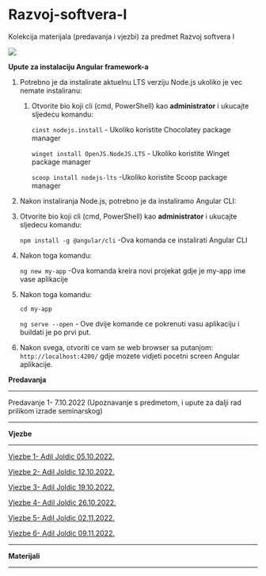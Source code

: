 # Razvoj-softvera-I
Kolekcija materijala (predavanja i vjezbi) za predmet Razvoj softvera I

![](https://komarev.com/ghpvc/?username=Razvoj-softvera-I&label=Broj+posjeta:)

**Upute za instalaciju Angular framework-a**



1. Potrebno je da instalirate aktuelnu LTS verziju Node.js ukoliko je vec nemate instaliranu:

   1. Otvorite bio koji cli (cmd, PowerShell) kao **administrator** i ukucajte sljedecu komandu: 

      <code>cinst nodejs.install</code>  - Ukoliko koristite Chocolatey package manager

      <code>winget install OpenJS.NodeJS.LTS</code> - Ukoliko koristite Winget package manager

      <code>scoop install nodejs-lts</code>  -Ukoliko koristite Scoop package manager

2.  Nakon instaliranja Node.js, potrebno je da instaliramo Angular CLI:

   1. Otvorite bio koji cli (cmd, PowerShell) kao **administrator** i ukucajte sljedecu komandu: 

      <code>npm install -g @angular/cli</code>  -Ova komanda ce instalirati Angular CLI

   2. Nakon toga komandu:

      <code>ng new my-app</code>  -Ova komanda kreira novi projekat gdje je my-app ime vase aplikacije

   3. Nakon toga komandu:

      <code>cd my-app</code>

      <code>ng serve --open</code>  - Ove dvije komande ce pokrenuti vasu aplikaciju i buildati je po prvi put.

3. Nakon svega, otvoriti ce vam se web browser sa putanjom: <code>http://localhost:4200/</code> gdje mozete vidjeti pocetni screen  Angular aplikacije.

    





**Predavanja**

<hr>

Predavanje 1- 7.10.2022 (Upoznavanje s predmetom, i upute za dalji rad prilikom izrade seminarskog)



<hr>

**Vjezbe**

<hr>



[Vjezbe 1- Adil Joldic 05.10.2022.](https://github.com/Infinity-Vault/Razvoj-softvera-I/tree/main/Vjezbe/wrd%20ispit%202022%2009%2024%20-%20modifikovan%20za%20RS1)

[Vjezbe 2- Adil Joldic 12.10.2022.](https://github.com/Infinity-Vault/Razvoj-softvera-I/tree/main/Vjezbe/FIT_Api_Example)

[Vjezbe 3- Adil Joldic 19.10.2022.](https://github.com/Infinity-Vault/Razvoj-softvera-I/raw/main/Vjezbe/Vjezbe%2003.docx)

[Vjezbe 4- Adil Joldic 26.10.2022.](https://github.com/Infinity-Vault/Razvoj-softvera-I/raw/main/Vjezbe/Vjezbe_4)

[Vjezbe 5- Adil Joldic 02.11.2022.](https://github.com/Infinity-Vault/Razvoj-softvera-I/raw/main/Vjezbe/Vjezbe_5)

[Vjezbe 6- Adil Joldic 09.11.2022.](https://github.com/Infinity-Vault/Razvoj-softvera-I/raw/main/Vjezbe/Vjezbe_6)


<hr>


**Materijali**




<hr>

